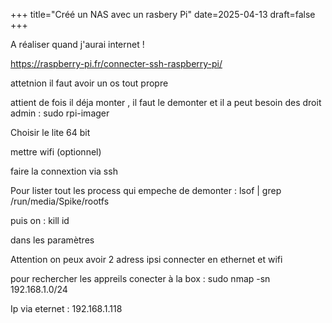 +++
title="Créé un NAS avec un rasbery Pi"
date=2025-04-13
draft=false
+++

A réaliser quand j'aurai internet !

https://raspberry-pi.fr/connecter-ssh-raspberry-pi/


attetnion il faut avoir un os tout propre 

attient de fois il déja monter , il faut le demonter et il a peut besoin des droit admin : sudo rpi-imager


Choisir le lite 64 bit

mettre wifi (optionnel)

faire la connextion via ssh

Pour lister tout les process qui empeche de demonter : lsof | grep /run/media/Spike/rootfs

puis on : kill 	id


dans les paramètres 

Attention on peux avoir 2 adress ipsi connecter en ethernet et wifi 

pour rechercher les appreils conecter à la box : sudo nmap -sn 192.168.1.0/24

Ip via eternet : 192.168.1.118